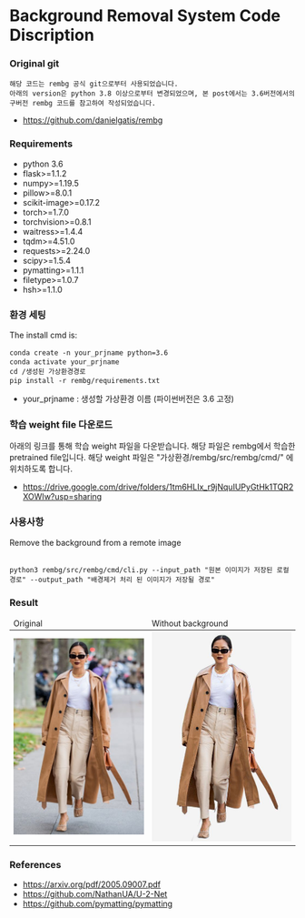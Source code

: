 # Background Removal System Code Discription

### Original git
```
해당 코드는 rembg 공식 git으로부터 사용되었습니다.
아래의 version은 python 3.8 이상으로부터 변경되었으며, 본 post에서는 3.6버전에서의 구버전 rembg 코드를 참고하여 작성되었습니다. 
```
- https://github.com/danielgatis/rembg

### Requirements

* python 3.6
* flask>=1.1.2
* numpy>=1.19.5
* pillow>=8.0.1
* scikit-image>=0.17.2
* torch>=1.7.0
* torchvision>=0.8.1
* waitress>=1.4.4
* tqdm>=4.51.0
* requests>=2.24.0
* scipy>=1.5.4
* pymatting>=1.1.1
* filetype>=1.0.7
* hsh>=1.1.0




### 환경 세팅

The install cmd is:
```
conda create -n your_prjname python=3.6
conda activate your_prjname
cd /생성된 가상환경경로
pip install -r rembg/requirements.txt
```

- your_prjname : 생성할 가상환경 이름 (파이썬버전은 3.6 고정)


### 학습 weight file 다운로드 
아래의 링크를 통해 학습 weight 파일을 다운받습니다. 해당 파일은 rembg에서 학습한 pretrained file입니다.
해당 weight 파일은 "가상환경/rembg/src/rembg/cmd/" 에 위치하도록 합니다.  
- https://drive.google.com/drive/folders/1tm6HLIx_r9jNquIUPyGtHk1TQR2XOWIw?usp=sharing



### 사용사항

Remove the background from a remote image
```

python3 rembg/src/rembg/cmd/cli.py --input_path "원본 이미지가 저장된 로컬 경로" --output_path "배경제거 처리 된 이미지가 저장될 경로"

```



### Result
<table>
    <thead>
        <tr>
            <td>Original</td>
            <td>Without background</td>
        </tr>
    </thead>
    <tbody>
        <tr>
            <td><img src="https://github.com/hyunyongPark/removal_code/blob/master/test1.jpg"/></td>
            <td><img src="https://github.com/hyunyongPark/removal_code/blob/main/output/test1._removed.jpg"/></td>
        </tr>
    </tbody>
</table>




### References

- https://arxiv.org/pdf/2005.09007.pdf
- https://github.com/NathanUA/U-2-Net
- https://github.com/pymatting/pymatting

